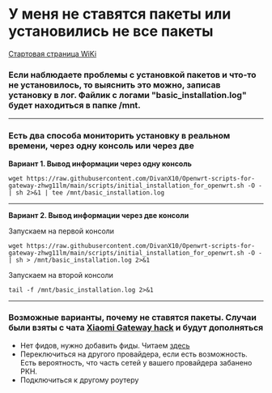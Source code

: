 # У меня не ставятся пакеты или установились не все пакеты

[Стартовая страница WiKi](https://github.com/DivanX10/wiki#readme)

### Если наблюдаете проблемы с установкой пакетов и что-то не установилось, то выяснить это можно, записав установку в лог. Файлик с логами "basic_installation.log" будет находиться в папке /mnt.


***


### Есть два способа мониторить установку в реальном времени, через одну консоль или через две

**Вариант 1. Вывод информации через одну консоль**

```
wget https://raw.githubusercontent.com/DivanX10/Openwrt-scripts-for-gateway-zhwg11lm/main/scripts/initial_installation_for_openwrt.sh -O - | sh 2>&1 | tee /mnt/basic_installation.log 
```

***

**Вариант 2. Вывод информации через две консоли**

Запускаем на первой консоли
```
wget https://raw.githubusercontent.com/DivanX10/Openwrt-scripts-for-gateway-zhwg11lm/main/scripts/initial_installation_for_openwrt.sh -O - | sh > /mnt/basic_installation.log 2>&1
```

Запускаем на второй консоли
```
tail -f /mnt/basic_installation.log 2>&1
```

***

### Возможные варианты, почему не ставятся пакеты. Случаи были взяты с чата [Xiaomi Gateway hack](https://t.me/xiaomi_gw_hack) и будут дополняться
* Нет фидов, нужно добавить фиды. Читаем [здесь](https://github.com/DivanX10/Openwrt-scripts-for-gateway-zhwg11lm/wiki/При-установке-базовых-пакетов-возникают-ошибки)
* Переключиться на другого провайдера, если есть возможность. Есть вероятность, что часть сетей у вашего провайдера забанено РКН.
* Подключиться к другому роутеру

